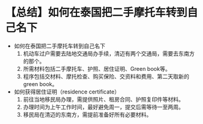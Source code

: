 # 【总结】如何在泰国把二手摩托车转到自己名下

-   如何在泰国把二手摩托车转到自己名下
    1.  机动车过户需要去陆地交通局办手续，清迈有两个交通局，需要去东南方的那个。
    2.  所需材料包括二手摩托车、护照、居住证明、Green book等。
    3.  程序包括交材料、摩托检查、购买保险、交资料和费用、第二天取新的green book。
-   如何获得居住证明（residence certificate）
    1.  前往当地移民局办理，需提供照片、租房合同、护照复印件等材料。
    2.  办理时间为上午工作时间，最好避免周一，提交后需等待一至两周。
    3.  移民局在清迈的东南方，需提前准备好所有必要材料。
